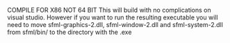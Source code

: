 COMPILE FOR X86 NOT 64 BIT
This will build with no complications on visual studio. 
However if you want to run the resulting executable you
will need to move sfml-graphics-2.dll, sfml-window-2.dll and
sfml-system-2.dll from sfml/bin/ to the directory with the .exe


